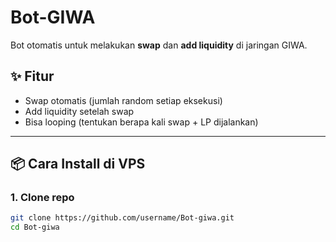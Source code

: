 # Bot-GIWA

Bot otomatis untuk melakukan **swap** dan **add liquidity** di jaringan GIWA.

## ✨ Fitur
- Swap otomatis (jumlah random setiap eksekusi)
- Add liquidity setelah swap
- Bisa looping (tentukan berapa kali swap + LP dijalankan)

---

## 📦 Cara Install di VPS

### 1. Clone repo
```bash
git clone https://github.com/username/Bot-giwa.git
cd Bot-giwa
